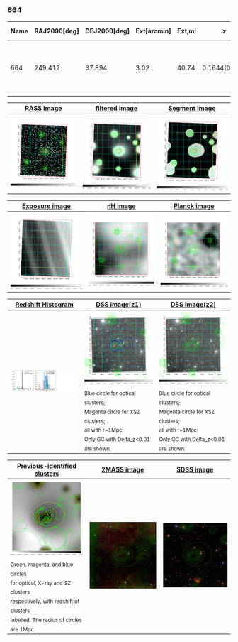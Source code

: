<div STYLE="page-break-after: always;"></div>

### 664

|Name|RAJ2000[deg]|DEJ2000[deg] |Ext[arcmin]| Ext,ml | z | z_src| C|GC(XSZ,Delta_z<0.01)| GC(OPT,Delta_z<0.01)|GC| R_sig[arcmin] | R500[arcmin] | R500[Mpc]| CRsig[c/s] | CR500[c/s] |L500[1E44 erg/s]|F500[1E-12 erg/s/cm^2]| M500[1E14 Msun]|Tx[keV]|Cnt_sig|Beta|Rc[arcmin]|Comment|Alias|
|---|---|---|---|---|---|------|---|--------|---------|----------|---|---|---|---|---|---|---|---|---|---|---|---|---|---|
|664| 249.412| 37.894| 3.02| 40.74| 0.1644(0.005)| z1, z_xsz| B| F20, SPI, Tar| A, N| A, C, F20, N, SPI, Tar, W| 12.212| 5.500| 0.931| 0.109(0.027)| 0.100(0.025)| 1.528(0.309)| 2.054(0.415)| 2.69(0.27)| 4.16(0.26)| 78.3| 0.807(-0.153+0.132)| 4.601(-1.225+0.981)| -| t132|

|[RASS image](../image/664/664_img.pdf)|[filtered image](../image/664/664_fil.pdf)|[Segment image](../image/664/664_seg.pdf)|
|-------------------|--------------------|-------------------|
| <img src="../image/664/664_img.png" width="300">  | <img src="../image/664/664_fil.png" width="300">   | <img src="../image/664/664_seg.png" width="300">  |

|[Exposure image](../image/664/664_mex.pdf)| [nH image](../image/664/664_nh.pdf)| [Planck image](../image/664/664_p.pdf)|
|-------------------|--------------------|-------------------|
|<img src="../image/664/664_mex.png" width="300">   | <img src="../image/664/664_nh.png" width="300">    | <img src="../image/664/664_p.png" width="300"> |

|[Redshift Histogram](../image/664/664_zg.pdf) | [DSS image(z1)](../image/664/664_dss_z1.pdf)      |  [DSS image(z2)](../image/664/664_dss_z2.pdf)    |
|-------------------|--------------------|-------------------|
|<img src="../image/664/664_zg.png" width="300"> |<img src="../image/664/664_dss_z1.png" width="300"> <sub><br>Blue circle for optical clusters; <br>Magenta circle for XSZ clusters; <br>all with r=1Mpc; <br>Only GC with Delta_z<0.01 are shown. </sub>| <img src="../image/664/664_dss_z2.png" width="300"><sub><br>Blue circle for optical clusters; <br>Magenta circle for XSZ clusters; <br>all with r=1Mpc; <br>Only GC with Delta_z<0.01 are shown. </sub> |

|[Previous-identified clusters](../image/664/664_gc.pdf) | [2MASS image](../image/664/664_2mass.pdf)      |[SDSS image](../image/664/664_sdss.pdf)   |
|-------------------|-------------------|-------------------|
|<img src=../image/664/664_gc.png width="300"> <br><sub>Green, magenta, and blue circles <br>for optical, X-ray and SZ clusters <br>respectively, with redshift of clusters <br>labelled. The radius of circles <br>are 1Mpc.</sub>|<img src="../image/664/664_2mass.png" width="300">  | <img src="../image/664/664_sdss.png" width="300">  |




